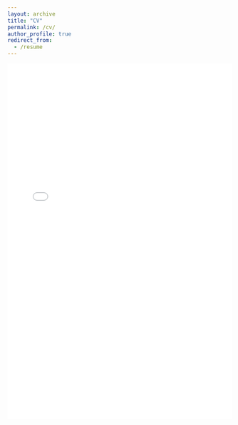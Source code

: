 ```yaml
---
layout: archive
title: "CV"
permalink: /cv/
author_profile: true
redirect_from:
  - /resume
---
```

<center>
 <iframe width="100%" 
         height="800" 
         src="/files/cv/CV - Travis Baker.pdf" 
         title="Curriculum Vitae" 
         frameborder="0" 
         allow="accelerometer; autoplay; clipboard-write; encrypted-media; gyroscope; picture-in-picture" 
         allowfullscreen>
 </iframe>
</center>

